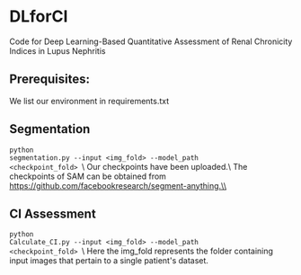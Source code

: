 # DLforCI
Code for Deep Learning-Based Quantitative Assessment of Renal Chronicity Indices in Lupus Nephritis
## Prerequisites:
We list our environment in requirements.txt
## Segmentation
<code data-enlighter-language="raw" class="EnlighterJSRAW">python segmentation.py --input <img_fold> --model_path <checkpoint_fold> </code>\\
Our checkpoints have been uploaded.\\
The checkpoints of SAM can be obtained from https://github.com/facebookresearch/segment-anything.\\
## CI Assessment
<code data-enlighter-language="raw" class="EnlighterJSRAW">python Calculate_CI.py --input <img_fold> --model_path <checkpoint_fold> </code>\\
Here the img_fold represents the folder containing input images that pertain to a single patient's dataset.

